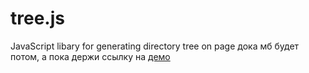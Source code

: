 # tree.js
JavaScript libary for generating directory tree on page
дока мб будет потом, а пока держи ссылку на [демо](https://kir1l.github.io/tree.js/)
